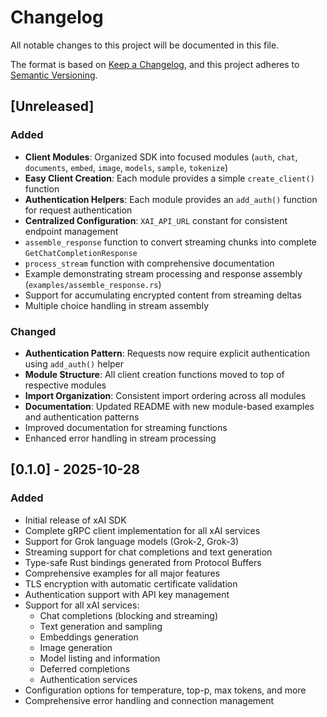 # Changelog

All notable changes to this project will be documented in this file.

The format is based on [Keep a Changelog](https://keepachangelog.com/en/1.0.0/),
and this project adheres to [Semantic Versioning](https://semver.org/spec/v2.0.0.html).

## [Unreleased]

### Added
- **Client Modules**: Organized SDK into focused modules (`auth`, `chat`, `documents`, `embed`, `image`, `models`, `sample`, `tokenize`)
- **Easy Client Creation**: Each module provides a simple `create_client()` function
- **Authentication Helpers**: Each module provides an `add_auth()` function for request authentication
- **Centralized Configuration**: `XAI_API_URL` constant for consistent endpoint management
- `assemble_response` function to convert streaming chunks into complete `GetChatCompletionResponse`
- `process_stream` function with comprehensive documentation
- Example demonstrating stream processing and response assembly (`examples/assemble_response.rs`)
- Support for accumulating encrypted content from streaming deltas
- Multiple choice handling in stream assembly

### Changed
- **Authentication Pattern**: Requests now require explicit authentication using `add_auth()` helper
- **Module Structure**: All client creation functions moved to top of respective modules
- **Import Organization**: Consistent import ordering across all modules
- **Documentation**: Updated README with new module-based examples and authentication patterns
- Improved documentation for streaming functions
- Enhanced error handling in stream processing

## [0.1.0] - 2025-10-28

### Added
- Initial release of xAI SDK
- Complete gRPC client implementation for all xAI services
- Support for Grok language models (Grok-2, Grok-3)
- Streaming support for chat completions and text generation
- Type-safe Rust bindings generated from Protocol Buffers
- Comprehensive examples for all major features
- TLS encryption with automatic certificate validation
- Authentication support with API key management
- Support for all xAI services:
  - Chat completions (blocking and streaming)
  - Text generation and sampling
  - Embeddings generation
  - Image generation
  - Model listing and information
  - Deferred completions
  - Authentication services
- Configuration options for temperature, top-p, max tokens, and more
- Comprehensive error handling and connection management
